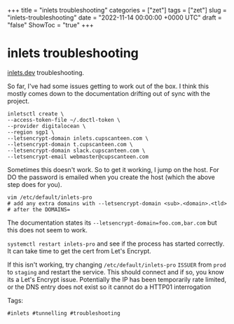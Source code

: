 +++
title = "inlets troubleshooting"
categories = ["zet"]
tags = ["zet"]
slug = "inlets-troubleshooting"
date = "2022-11-14 00:00:00 +0000 UTC"
draft = "false"
ShowToc = "true"
+++

# inlets troubleshooting

[inlets.dev](https://inlets.dev) troubleshooting.

So far, I've had some issues getting to work out of the box. I think this
mostly comes down to the documentation drifting out of sync with the project.

```shell
inletsctl create \
--access-token-file ~/.doctl-token \
--provider digitalocean \
--region sgp1 \
--letsencrypt-domain inlets.cupscanteen.com \
--letsencrypt-domain t.cupscanteen.com \
--letsencrypt-domain slack.cupscanteen.com \
--letsencrypt-email webmaster@cupscanteen.com
```

Sometimes this doesn't work. So to get it working, I jump on the host. For
DO the password is emailed when you create the host (which the above step
does for you).

```shell
vim /etc/default/inlets-pro
# add any extra domains with --letsencrypt-domain <sub>.<domain>.<tld>
# after the DOMAINS=
```

The documentation states its `--letsencrypt-domain=foo.com,bar.com` but
this does not seem to work.

`systemctl restart inlets-pro` and see if the process has started correctly. It
can take time to get the cert from Let's Encrypt.

If this isn't working, try changing `/etc/default/inlets-pro` `ISSUER`
from `prod` to `staging` and restart the service. This should connect
and if so, you know its a Let's Encrypt issue. Potentially the IP has been
temporarily rate limited, or the DNS entry does not exist so it cannot do
a HTTP01 interrogation

Tags:

    #inlets #tunnelling #troubleshooting
